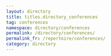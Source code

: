 ```yaml
---
layout: directory
title: titles.directory_conferences
tag: conferences
namespace: directory/conferences
permalink: /directory/conferences/
permalink_fr: /repertoire/conferences/
category: directory
---
```


